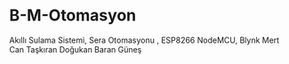 # B-M-Otomasyon
Akıllı Sulama Sistemi, Sera Otomasyonu , ESP8266 NodeMCU, Blynk
Mert Can Taşkıran
Doğukan Baran Güneş

